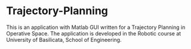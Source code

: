 # Trajectory-Planning

This is an application with Matlab GUI written for a Trajectory Planning in Operative Space. The application is developed in the Robotic course at University of Basilicata, School of Engineering.
